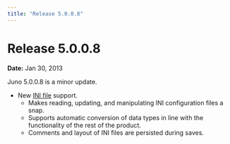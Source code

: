 ```yaml
---
title: "Release 5.0.0.8"
---
```


# Release 5.0.0.8

**Date:** Jan 30, 2013

Juno 5.0.0.8 is a minor update.

- New [INI file]({{API_DOCS}}/org/apache/juneau/config.html) support.
  - Makes reading, updating, and manipulating INI configuration files a snap.
  - Supports automatic conversion of data types in line with the functionality of the rest of the product.
  - Comments and layout of INI files are persisted during saves.
